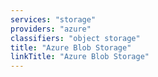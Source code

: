 ```yaml
---
services: "storage"
providers: "azure"
classifiers: "object storage"
title: "Azure Blob Storage"
linkTitle: "Azure Blob Storage"
---
```

